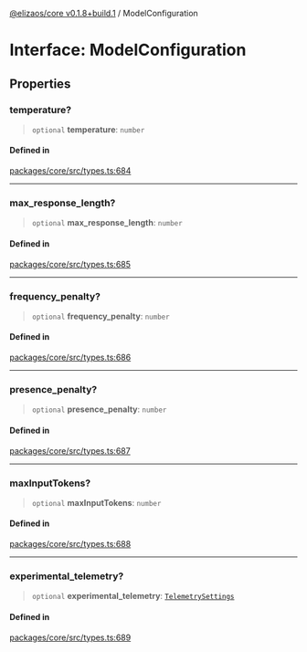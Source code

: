 [@elizaos/core v0.1.8+build.1](../index.md) / ModelConfiguration

# Interface: ModelConfiguration

## Properties

### temperature?

> `optional` **temperature**: `number`

#### Defined in

[packages/core/src/types.ts:684](https://github.com/JoeyKhd/eliza/blob/main/packages/core/src/types.ts#L684)

***

### max\_response\_length?

> `optional` **max\_response\_length**: `number`

#### Defined in

[packages/core/src/types.ts:685](https://github.com/JoeyKhd/eliza/blob/main/packages/core/src/types.ts#L685)

***

### frequency\_penalty?

> `optional` **frequency\_penalty**: `number`

#### Defined in

[packages/core/src/types.ts:686](https://github.com/JoeyKhd/eliza/blob/main/packages/core/src/types.ts#L686)

***

### presence\_penalty?

> `optional` **presence\_penalty**: `number`

#### Defined in

[packages/core/src/types.ts:687](https://github.com/JoeyKhd/eliza/blob/main/packages/core/src/types.ts#L687)

***

### maxInputTokens?

> `optional` **maxInputTokens**: `number`

#### Defined in

[packages/core/src/types.ts:688](https://github.com/JoeyKhd/eliza/blob/main/packages/core/src/types.ts#L688)

***

### experimental\_telemetry?

> `optional` **experimental\_telemetry**: [`TelemetrySettings`](../type-aliases/TelemetrySettings.md)

#### Defined in

[packages/core/src/types.ts:689](https://github.com/JoeyKhd/eliza/blob/main/packages/core/src/types.ts#L689)

